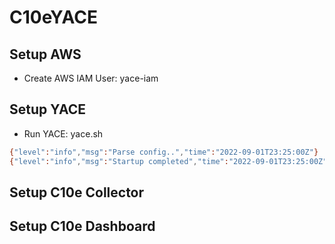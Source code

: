 # C10eYACE

## Setup AWS

- Create AWS IAM User: yace-iam

## Setup YACE

- Run YACE: yace.sh

```bash
{"level":"info","msg":"Parse config..","time":"2022-09-01T23:25:00Z"}
{"level":"info","msg":"Startup completed","time":"2022-09-01T23:25:00Z"}
```

## Setup C10e Collector

## Setup C10e Dashboard
